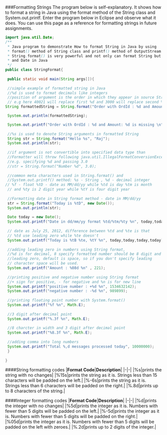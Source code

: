 <!--djw:done-->
###Formatting Strings
The program below is self-explanatory. It shows how to format a string in Java using the format method of the String class and System.out.printf. Enter the program below in Eclipse and observe what it does. You can use this page as a reference for formatting strings in future assignments.

```java
import java.util.Date;
/**
 * Java program to demonstrate How to format String in Java by using
 * format() method of String class and printf() method of OutputStream in Java.
 * String.format() is very powerful and not only can format String but numbers
 * and Date in Java
 */
public class StringFormat{
 
 public static void main(String args[]){ 
 
 //simple example of formatted string in Java
 //%d is used to format decimals like integers
 //position of argument is the order in which they appear in source String
 // e.g here 40021 will replace first %d and 3000 will replace second %d.
String formattedString = String.format("Order with OrdId : %d and Amount: %d is missing", 40021, 3000);

 System.out.println(formattedString);

 System.out.printf("Order with OrdId : %d and Amount: %d is missing \n", 40021, 3000);
 
 //%s is used to denote String arguments in formatted String
 String str = String.format("Hello %s", "Raj");
 System.out.println(str);
 
 //if argument is not convertible into specified data type than
 //Formatter will throw following java.util.IllegalFormatConversionException
 //e.g. specifying %d and passing 3.0
 //str = String.format("Number %d", 3.0);
 
 //common meta characters used in String.format() and
 //System.out.printf() method: %s - String , %d - decimal integer
// %f - float %tD - date as MM/dd/yy while %td is day %tm is month
 // and %ty is 2 digit year while %tY is four digit year
 
 //Formatting date in String format method - date in MM/dd/yy
 str = String.format("Today is %tD", new Date());
 System.out.println(str);
 
 Date today = new Date();
 System.out.printf("Date in dd/mm/yy format %td/%tm/%ty %n", today,today,today );
 
 // date as July 25, 2012, difference between %td and %te is that
 // %td use leading zero while %te doesn't
 System.out.printf("Today is %tB %te, %tY %n", today,today,today,today);
 
 //adding leading zero in numbers using String format,
 //%d is for decimal, 8 specify formatted number should be 8 digit and 0 specify use
 //leading zero, default is space, so if you don't specify leading
 // character space will be used.
 System.out.printf("Amount : %08d %n" , 221);
 
 //printing positive and negative number using String format
 //+ sign for positive, - for negative and %n is for new line
 System.out.printf("positive number : +%d %n", 1534632142);
 System.out.printf("negative number : -%d %n", 989899);
 
 //printing floating point number with System.format()
 System.out.printf("%f %n", Math.E);
 
 //3 digit after decimal point
 System.out.printf("%.3f %n", Math.E);
 
 //8 charcter in width and 3 digit after decimal point
 System.out.printf("%8.3f %n", Math.E);
 
 //adding comma into long numbers
 System.out.printf("Total %,d messages processed today", 10000000);
 }
 
}
```

####String formatting codes
|**Format Code**|**Description**|
|-|-|
|%s|prints the string with no changes|
|%15s|prints the string as it is. Strings less than 15 characters will be padded on the left.|
|%-6s|prints the string as it is. Strings less than 6 characters will be padded on the right.|
|%.8d|prints up to 8 characters of the string.|

####Integer formatting codes
|**Format Code**|**Description**|
|-|-|
|%d|prints the integer with no changes|
|%5d|prints the integer as it is. Numbers with fewer than 5 digits will be padded on the left.|
|%-5d|prints the integer as it is. Numbers with fewer than 5 digits will be padded on the right.|
|%05d|prints the integer as it is. Numbers with fewer than 5 digits  will be padded on the left with zeroes.|
|%.2d|prints up to 2 digits of the integer.|